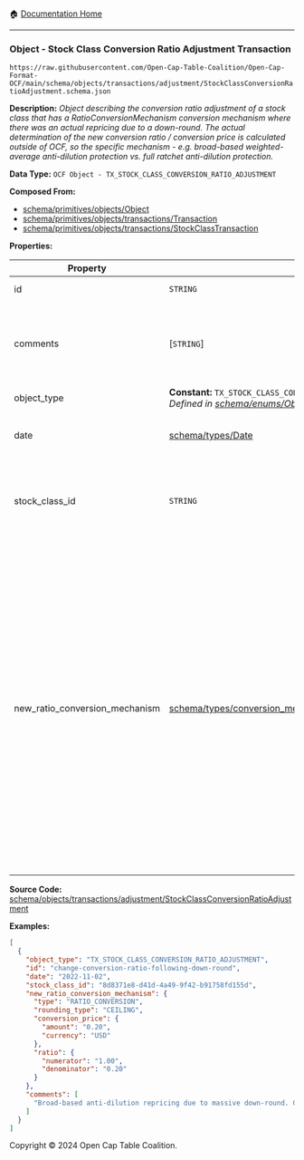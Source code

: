 :house: [Documentation Home](../../../../../README.md)

---

### Object - Stock Class Conversion Ratio Adjustment Transaction

`https://raw.githubusercontent.com/Open-Cap-Table-Coalition/Open-Cap-Format-OCF/main/schema/objects/transactions/adjustment/StockClassConversionRatioAdjustment.schema.json`

**Description:** _Object describing the conversion ratio adjustment of a stock class that has a RatioConversionMechanism conversion mechanism where there was an actual repricing due to a down-round. The actual determination of the new conversion ratio / conversion price is calculated outside of OCF, so the specific mechanism - e.g. broad-based weighted-average anti-dilution protection vs. full ratchet anti-dilution protection._

**Data Type:** `OCF Object - TX_STOCK_CLASS_CONVERSION_RATIO_ADJUSTMENT`

**Composed From:**

- [schema/primitives/objects/Object](../../../primitives/objects/Object.md)
- [schema/primitives/objects/transactions/Transaction](../../../primitives/objects/transactions/Transaction.md)
- [schema/primitives/objects/transactions/StockClassTransaction](../../../primitives/objects/transactions/StockClassTransaction.md)

**Properties:**

| Property                       | Type                                                                                                                                | Description                                                                                                                                                                                                                                                                             | Required   |
| ------------------------------ | ----------------------------------------------------------------------------------------------------------------------------------- | --------------------------------------------------------------------------------------------------------------------------------------------------------------------------------------------------------------------------------------------------------------------------------------- | ---------- |
| id                             | `STRING`                                                                                                                            | Identifier for the object                                                                                                                                                                                                                                                               | `REQUIRED` |
| comments                       | [`STRING`]                                                                                                                          | Unstructured text comments related to and stored for the object                                                                                                                                                                                                                         | -          |
| object_type                    | **Constant:** `TX_STOCK_CLASS_CONVERSION_RATIO_ADJUSTMENT`</br>_Defined in [schema/enums/ObjectType](../../../enums/ObjectType.md)_ | Object type field                                                                                                                                                                                                                                                                       | `REQUIRED` |
| date                           | [schema/types/Date](../../../types/Date.md)                                                                                         | Date on which the transaction occurred                                                                                                                                                                                                                                                  | `REQUIRED` |
| stock_class_id                 | `STRING`                                                                                                                            | Identifier of the StockClass object, a subject of this transaction                                                                                                                                                                                                                      | `REQUIRED` |
| new_ratio_conversion_mechanism | [schema/types/conversion_mechanisms/RatioConversionMechanism](../../../types/conversion_mechanisms/RatioConversionMechanism.md)     | New conversion ratio mechanism describing new conversion price and conversion ratio in effect following a repricing - based on original issue price to new conversion price (provided in this transaction). For 2-for-1 split the numerator of the ratio is 2 and the denominator is 1. | `REQUIRED` |

**Source Code:** [schema/objects/transactions/adjustment/StockClassConversionRatioAdjustment](../../../../../../schema/objects/transactions/adjustment/StockClassConversionRatioAdjustment.schema.json)

**Examples:**

```json
[
  {
    "object_type": "TX_STOCK_CLASS_CONVERSION_RATIO_ADJUSTMENT",
    "id": "change-conversion-ratio-following-down-round",
    "date": "2022-11-02",
    "stock_class_id": "8d8371e8-d41d-4a49-9f42-b91758fd155d",
    "new_ratio_conversion_mechanism": {
      "type": "RATIO_CONVERSION",
      "rounding_type": "CEILING",
      "conversion_price": {
        "amount": "0.20",
        "currency": "USD"
      },
      "ratio": {
        "numerator": "1.00",
        "denominator": "0.20"
      }
    },
    "comments": [
      "Broad-based anti-dilution repricing due to massive down-round. Calculated by Law Firms R Us LLP on November 1st, 2022."
    ]
  }
]
```

Copyright © 2024 Open Cap Table Coalition.
